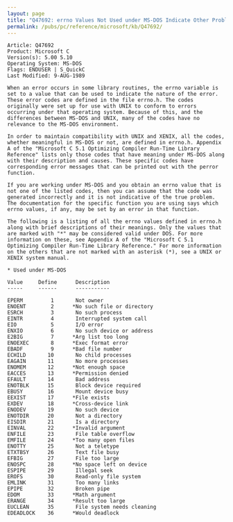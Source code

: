 ```yaml
---
layout: page
title: "Q47692: errno Values Not Used under MS-DOS Indicate Other Problem"
permalink: /pubs/pc/reference/microsoft/kb/Q47692/
---
```


	Article: Q47692
	Product: Microsoft C
	Version(s): 5.00 5.10
	Operating System: MS-DOS
	Flags: ENDUSER | S_QuickC
	Last Modified: 9-AUG-1989
	
	When an error occurs in some library routines, the errno variable is
	set to a value that can be used to indicate the nature of the error.
	These error codes are defined in the file errno.h. The codes
	originally were set up for use with UNIX to conform to errors
	occurring under that operating system. Because of this, and the
	differences between MS-DOS and UNIX, many of the codes have no
	relevance to the MS-DOS environment.
	
	In order to maintain compatibility with UNIX and XENIX, all the codes,
	whether meaningful in MS-DOS or not, are defined in errno.h. Appendix
	A of the "Microsoft C 5.1 Optimizing Compiler Run-Time Library
	Reference" lists only those codes that have meaning under MS-DOS along
	with their description and causes. These specific codes have
	corresponding error messages that can be printed out with the perror
	function.
	
	If you are working under MS-DOS and you obtain an errno value that is
	not one of the listed codes, then you can assume that the code was
	generated incorrectly and it is not indicative of the true problem.
	The documentation for the specific function you are using says which
	errno values, if any, may be set by an error in that function.
	
	The following is a listing of all the errno values defined in errno.h
	along with brief descriptions of their meanings. Only the values that
	are marked with "*" may be considered valid under DOS. For more
	information on these, see Appendix A of the "Microsoft C 5.1
	Optimizing Compiler Run-Time Library Reference." For more information
	on the others that are not marked with an asterisk (*), see a UNIX or
	XENIX system manual.
	
	* Used under MS-DOS
	
	Value     Define      Description
	-----     ------      -----------
	
	EPERM         1       Not owner
	ENOENT        2      *No such file or directory
	ESRCH         3       No such process
	EINTR         4       Interrupted system call
	EIO           5       I/O error
	ENXIO         6       No such device or address
	E2BIG         7      *Arg list too long
	ENOEXEC       8      *Exec format error
	EBADF         9      *Bad file number
	ECHILD       10       No child processes
	EAGAIN       11       No more processes
	ENOMEM       12      *Not enough space
	EACCES       13      *Permission denied
	EFAULT       14       Bad address
	ENOTBLK      15       Block device required
	EBUSY        16       Mount device busy
	EEXIST       17      *File exists
	EXDEV        18      *Cross-device link
	ENODEV       19       No such device
	ENOTDIR      20       Not a directory
	EISDIR       21       Is a directory
	EINVAL       22      *Invalid argument
	ENFILE       23       File table overflow
	EMFILE       24      *Too many open files
	ENOTTY       25       Not a teletype
	ETXTBSY      26       Text file busy
	EFBIG        27       File too large
	ENOSPC       28      *No space left on device
	ESPIPE       29       Illegal seek
	EROFS        30       Read-only file system
	EMLINK       31       Too many links
	EPIPE        32       Broken pipe
	EDOM         33      *Math argument
	ERANGE       34      *Result too large
	EUCLEAN      35       File system needs cleaning
	EDEADLOCK    36      *Would deadlock
